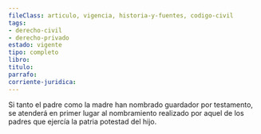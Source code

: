 ```yaml
---
fileClass: articulo, vigencia, historia-y-fuentes, codigo-civil
tags:
- derecho-civil
- derecho-privado
estado: vigente
tipo: completo
libro:
titulo:
parrafo:
corriente-juridica:
---
```

Si tanto el padre como la madre han nombrado guardador por testamento, se atenderá en primer lugar al nombramiento realizado por aquel de los padres que ejercía la patria potestad del hijo.